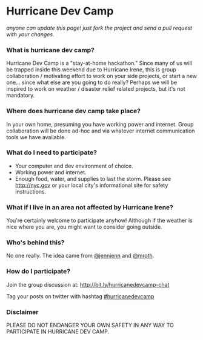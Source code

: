 # Hurricane Dev Camp

_anyone can update this page!  just fork the project and send a pull request with your changes._

### What is hurricane dev camp?
Hurricane Dev Camp is a "stay-at-home hackathon."  Since many of us will be trapped inside this weekend due to Hurricane Irene, this is group collaboration / motivating effort to work on your side projects, or start a new one... since what else are you going to do really? Perhaps we will be inspired to work on weather / disaster relief related projects, but it's not mandatory.

### Where does hurricane dev camp take place?
In your own home, presuming you have working power and internet.  Group collaboration will be done ad-hoc and via whatever internet communication tools we have available.

### What do I need to participate?

 * Your computer and dev environment of choice.
 * Working power and internet.
 * Enough food, water, and supplies to last the storm. Please see http://nyc.gov or your local city's informational site for safety instructions.

### What if I live in an area not affected by Hurricane Irene?
You're certainly welcome to participate anyhow!  Although if the weather is nice where you are, you might want to consider going outside.

### Who's behind this?
No one really. The idea came from [@jennjenn](http://twitter.com/jennjenn) and [@mroth](http://twitter.com/mroth).

### How do I participate?
Join the group discussion at: http://bit.ly/hurricanedevcamp-chat

Tag your posts on twitter with hashtag [#hurricanedevcamp](http://twitter.com/search/realtime/%23hurricanedevcamp)

### Disclaimer

PLEASE DO NOT ENDANGER YOUR OWN SAFETY IN ANY WAY TO PARTICIPATE IN HURRICANE DEV CAMP.

